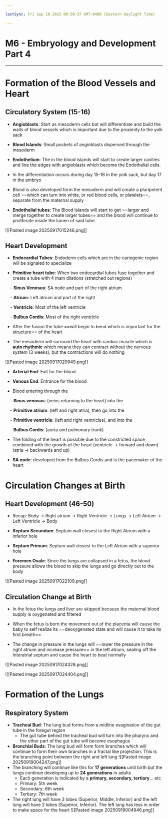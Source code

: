```yaml
---

lastSync: Fri Sep 19 2025 00:50:37 GMT-0400 (Eastern Daylight Time)

---
```

# M6 - Embryology and Development Part 4
---
# Formation of the Blood Vessels and Heart

## Circulatory System (15-16)

- **Angioblasts**: Start as mesoderm cells but will differentiate and build the walls of blood vessels which is important due to the proximity to the yolk sack

- **Blood Islands**: Small pockets of angioblasts dispersed through the mesoderm

- **Endothelium**: The in the blood islands will start to create larger cavities and line the edges with angioblasts which become the Endothelial cells.

- In the differentiation occurs during day 15-16 in the yolk sack, but day 17 in the embryo

- Blood is also developed form the mesoderm and will create a pluripotent cell ==which can turn into white, or red blood cells, or platelets==, separate from the maternal supply

- **Endothelial tubes**: The Blood Islands will start to get ==larger and merge together to create larger tubes== and the blood will continue to proliferate inside the lumen of said tube.

![[Pasted image 20250917015246.png]]

## Heart Development

- **Endocardial Tubes**: Endoderm cells which are in the cariogenic region will be signaled to specialize

- **Primitive heart tube**: When two endocardial tubes fuse together and create a tube with 4 main dilations (stretched out regions)

    - **Sinus Venosus**: SA node and part of the right atrium

    - **Atrium**: Left atrium and part of the right

    - **Ventricle**: Most of the left ventricle

    - **Bulbus Cordis**: Most of the right ventricle

- After the fusion the tube ==will begin to bend which is important for the structure== of the heart

- The mesoderm will surround the heart with cardiac muscle which is **auto rhythmic** which means they can contract without the nervous system (3 weeks), but the contractions will do nothing

![[Pasted image 20250917020949.png]]

- **Arterial End**: Exit for the blood

- **Venous End**: Entrance for the blood

- Blood entering through the

    - **Sinus venosus**: (veins returning to the heart) into the

    - **Primitive atrium**: (left and right atria), then go into the

    - **Primitive ventricle**: (left and right ventricles), and into the

    - **Bulbus Cordis**: (aorta and pulmonary trunk)

- The folding of the heart is possible due to the constricted space combined with the growth of the heart (ventricle → forward and down) (atria → backwards and up)

- **SA node**: developed from the Bulbus Cordis and is the pacemaker of the heart

# Circulation Changes at Birth

## Heart Development (46-50)

- Recap: Body → Right atrium → Right Ventricle → Lungs → Left Atrium → Left Ventricle → Body

- **Septum Secundum**: Septum wall closest to the Right Atrium with a inferior hole

- **Septum Primum**: Septum wall closest to the Left Atrium with a superior hole

- **Foremen Ovale**: Since the lungs are collapsed in a fetus, the blood pressure allows the blood to skip the lungs and go directly out to the body

![[Pasted image 20250917022109.png]]

## Circulation Change at Birth

- In the fetus the lungs and liver are skipped because the maternal blood supply is oxygenated and filtered

- When the fetus is born the movement out of the placenta will cause the baby to self realize its ==deoxygenated state and will cause it to take its first breath==

- The change in pressure in the lungs will ==lower the pressure in the right atrium and increase pressure== in the left atrium, sealing off the Interatrial septum and cause the heart to beat normally

![[Pasted image 20250917024328.png]]

![[Pasted image 20250917024404.png]]

# Formation of the Lungs
## Respiratory System
- **Tracheal Bud**: The lung bud forms from a midline evagination of the gut tube in the foregut region
	- The gut tube behind the tracheal bud will turn into the pharynx and the other part of the gut tube will become esophagus
- **Bronchial Buds**: The lung bud will form form branches which will continue to form their own branches in a fractal like projection. This is the branching point between the right and left lung
![[Pasted image 20250919004247.png]]
- The branching will continue like this for **17 generations** until birth but the lungs continue developing up to **24 generations** in adults
	- Each generation is indicated by a **primary, secondary, tertiary**... etc
	- Primary: 5th week
	- Secondary: 6th week
	- Tertiary: 7th week
- The right lung will have 3 lobes (Superior, Middle, Inferior) and the left lung will have 2 lobes (Superior, Inferior). The left lung has less in order to make space for the heart
![[Pasted image 20250919004946.png]]